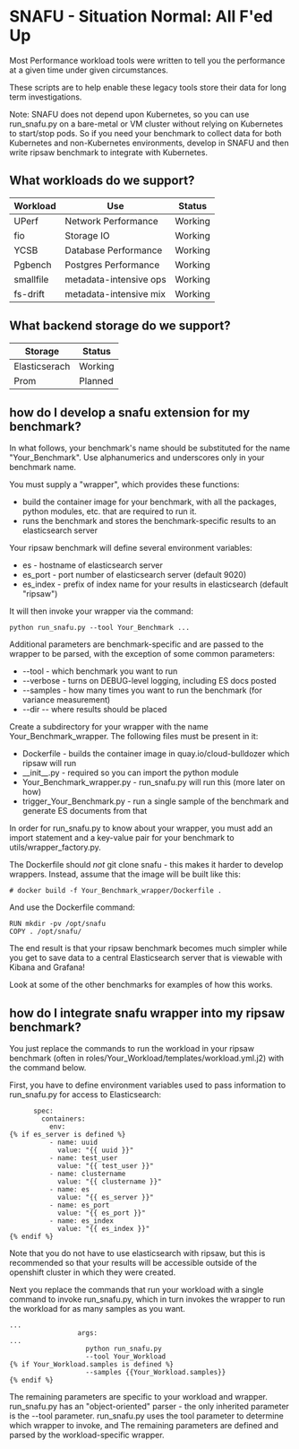 # SNAFU - Situation Normal: All F'ed Up

Most Performance workload tools were written to tell you the performance at a given time under given circumstances.

These scripts are to help enable these legacy tools store their data for long term investigations.

Note: SNAFU does not depend upon Kubernetes, so you can use run_snafu.py on a bare-metal or VM cluster without relying
on Kubernetes to start/stop pods.  So if you need your benchmark to collect data for both Kubernetes and non-Kubernetes
environments, develop in SNAFU and then write ripsaw benchmark to integrate with Kubernetes.

## What workloads do we support?

| Workload                       | Use                    | Status             |
| ------------------------------ | ---------------------- | ------------------ |
| UPerf                          | Network Performance    | Working            |
| fio                            | Storage IO             | Working            |
| YCSB                           | Database Performance   | Working            |
| Pgbench                        | Postgres Performance   | Working            |
| smallfile                      | metadata-intensive ops | Working            |
| fs-drift                       | metadata-intensive mix | Working            |

## What backend storage do we support?

| Storage        | Status   |
| -------------- | -------- |
| Elasticserach  | Working  |
| Prom           | Planned  |

## how do I develop a snafu extension for my benchmark?

In what follows, your benchmark's name should be substituted for the name "Your_Benchmark".  Use alphanumerics and
underscores only in your benchmark name.

You must supply a "wrapper", which provides these functions:
* build the container image for your benchmark, with all the packages, python modules, etc. that are required to run it.
* runs the benchmark and stores the benchmark-specific results to an elasticsearch server

Your ripsaw benchmark will define several environment variables:
* es - hostname of elasticsearch server
* es_port - port number of elasticsearch server (default 9020)
* es_index - prefix of index name for your results in elasticsearch (default "ripsaw")

It will then invoke your wrapper via the command:

```
python run_snafu.py --tool Your_Benchmark ...
```

Additional parameters are benchmark-specific and are passed to the wrapper to be parsed, with the exception of some
common parameters:

* --tool - which benchmark you want to run
* --verbose - turns on DEBUG-level logging, including ES docs posted
* --samples - how many times you want to run the benchmark (for variance measurement)
* --dir -- where results should be placed

Create a subdirectory for your wrapper with the name Your_Benchmark_wrapper.   The following files must be present in
it:

* Dockerfile - builds the container image in quay.io/cloud-bulldozer which ripsaw will run
* \_\_init\_\_.py - required so you can import the python module
* Your_Benchmark_wrapper.py - run_snafu.py will run this (more later on how)
* trigger_Your_Benchmark.py - run a single sample of the benchmark and generate ES documents from that

In order for run_snafu.py to know about your wrapper, you must add an import statement and a key-value pair for your
benchmark to utils/wrapper_factory.py.

The Dockerfile should *not* git clone snafu - this makes it harder to develop wrappers.   Instead, assume that the image
will be built like this:

```
# docker build -f Your_Benchmark_wrapper/Dockerfile .
```

And use the Dockerfile command:

```
RUN mkdir -pv /opt/snafu
COPY . /opt/snafu/
```

The end result is that your ripsaw benchmark becomes much simpler while you get to save data to a central Elasticsearch
server that is viewable with Kibana and Grafana!

Look at some of the other benchmarks for examples of how this works.

## how do I integrate snafu wrapper into my ripsaw benchmark?

You just replace the commands to run the workload in your ripsaw benchmark 
(often in roles/Your_Workload/templates/workload.yml.j2) with the command below.

First, you have to define environment variables used to pass information to
run_snafu.py for access to Elasticsearch:



```
      spec:
        containers:
          env:
{% if es_server is defined %}
          - name: uuid
            value: "{{ uuid }}"
          - name: test_user
            value: "{{ test_user }}"
          - name: clustername
            value: "{{ clustername }}"
          - name: es
            value: "{{ es_server }}"
          - name: es_port
            value: "{{ es_port }}"
          - name: es_index
            value: "{{ es_index }}"
{% endif %}
```

Note that you do not have to use elasticsearch with ripsaw, but this is recommended
so that your results will be accessible outside of the openshift cluster in which
they were created.

Next you replace the commands that run your workload with a single command to invoke
run_snafu.py, which in turn invokes the wrapper to run the workload for as many samples
as you want.

```
...
                 args:
...
                   python run_snafu.py
                   --tool Your_Workload
{% if Your_Workload.samples is defined %}
                   --samples {{Your_Workload.samples}}
{% endif %}
```

The remaining parameters are specific to your workload and wrapper.  run_snafu.py
has an "object-oriented" parser - the only inherited parameter is the --tool parameter.
run_snafu.py uses the tool parameter to determine which wrapper to invoke, and
The remaining parameters are defined and parsed by the workload-specific wrapper.

